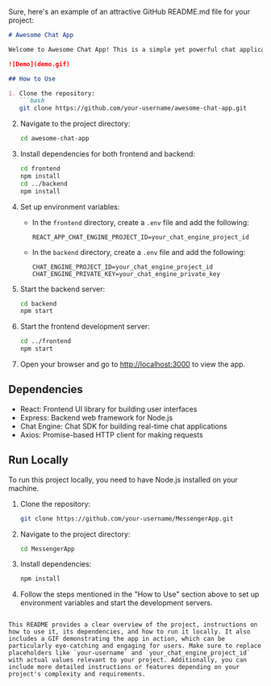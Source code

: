 Sure, here's an example of an attractive GitHub README.md file for your project:

```markdown
# Awesome Chat App

Welcome to Awesome Chat App! This is a simple yet powerful chat application built with React, Express, and Chat Engine, allowing users to easily communicate with each other in real-time.

![Demo](demo.gif)

## How to Use

1. Clone the repository:
   ```bash
   git clone https://github.com/your-username/awesome-chat-app.git
   ```
   
2. Navigate to the project directory:
   ```bash
   cd awesome-chat-app
   ```

3. Install dependencies for both frontend and backend:
   ```bash
   cd frontend
   npm install
   cd ../backend
   npm install
   ```

4. Set up environment variables:
   - In the `frontend` directory, create a `.env` file and add the following:
     ```
     REACT_APP_CHAT_ENGINE_PROJECT_ID=your_chat_engine_project_id
     ```
   - In the `backend` directory, create a `.env` file and add the following:
     ```
     CHAT_ENGINE_PROJECT_ID=your_chat_engine_project_id
     CHAT_ENGINE_PRIVATE_KEY=your_chat_engine_private_key
     ```

5. Start the backend server:
   ```bash
   cd backend
   npm start
   ```

6. Start the frontend development server:
   ```bash
   cd ../frontend
   npm start
   ```

7. Open your browser and go to [http://localhost:3000](http://localhost:3000) to view the app.

## Dependencies

- React: Frontend UI library for building user interfaces
- Express: Backend web framework for Node.js
- Chat Engine: Chat SDK for building real-time chat applications
- Axios: Promise-based HTTP client for making requests

## Run Locally

To run this project locally, you need to have Node.js installed on your machine.

1. Clone the repository:
   ```bash
   git clone https://github.com/your-username/MessengerApp.git
   ```
   
2. Navigate to the project directory:
   ```bash
   cd MessengerApp
   ```

3. Install dependencies:
   ```bash
   npm install
   ```

4. Follow the steps mentioned in the "How to Use" section above to set up environment variables and start the development servers.

```

This README provides a clear overview of the project, instructions on how to use it, its dependencies, and how to run it locally. It also includes a GIF demonstrating the app in action, which can be particularly eye-catching and engaging for users. Make sure to replace placeholders like `your-username` and `your_chat_engine_project_id` with actual values relevant to your project. Additionally, you can include more detailed instructions or features depending on your project's complexity and requirements.
